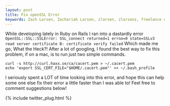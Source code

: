 ```yaml
---
layout: post
title: Fix openSSL Error
keywords: Zach Larsen, Zachariah Larsen, zlarsen, zlarsenz, freelance developer ruby, freelance developer, OpenSSL, Ruby, Ruby On Rails
---
```


While developing lately in Ruby on Rails I ran into a dastardly error `OpenSSL::SSL::SSLError: SSL_connect returned=1 errno=0 state=SSLv3 read server certificate B: certificate verify failed` Which made me go, What the Heck?! After a lot of googling, I found the best way to fix this problem, if on a mac, is to run just two simple commands.

```
curl -s http://curl.haxx.se/ca/cacert.pem > ~/.cacert.pem
echo 'export SSL_CERT_FILE="$HOME/.cacert.pem"' >> ~/.bash_profile
```

I seriously spent a LOT of time looking into this error, and hope this can help some one else fix their error a little faster than I was able to! Feel free to comment suggestions below!

{% include twitter_plug.html %}
